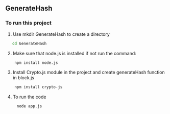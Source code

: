 ## GenerateHash

### To run this project 

 1. Use mkdir GenerateHash to create a directory
```bash
   cd GenerateHash
```
 2. Make sure that node.js is installed if not run the command: 
```bash
    npm install node.js  
```
 3. Install Crypto.js module in the project and create generateHash function in block.js 
```bash
    npm install crypto-js
```

 4. To run the code
```bash
     node app.js
```
